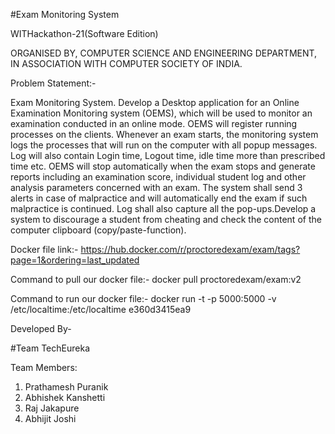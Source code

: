 #Exam Monitoring System

WITHackathon-21(Software Edition)

ORGANISED BY, COMPUTER SCIENCE AND ENGINEERING DEPARTMENT, IN ASSOCIATION WITH COMPUTER SOCIETY OF INDIA.

Problem Statement:-

Exam Monitoring System.
Develop a Desktop application for an Online Examination Monitoring system (OEMS), which will be used to monitor an examination conducted in an online mode. OEMS will register running processes on the clients. Whenever an exam starts, the monitoring system logs the processes that will run on the computer with all popup messages. Log will also contain Login time, Logout time, idle time more than prescribed time etc. OEMS will stop automatically when the exam stops and generate reports including an examination score, individual student log and other analysis parameters concerned with an exam. The system shall send 3 alerts in case of malpractice and will automatically end the exam if such malpractice is continued. Log shall also capture all the pop-ups.Develop a system to discourage a student from cheating and check the content of the computer clipboard (copy/paste-function).

Docker file link:- https://hub.docker.com/r/proctoredexam/exam/tags?page=1&ordering=last_updated

Command to pull our docker file:- docker pull proctoredexam/exam:v2

Command to run our docker file:- docker run -t -p 5000:5000 -v /etc/localtime:/etc/localtime e360d3415ea9

Developed By-

#Team TechEureka

Team Members:

1) Prathamesh Puranik
2) Abhishek Kanshetti
3) Raj Jakapure
4) Abhijit Joshi
